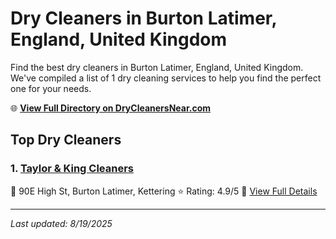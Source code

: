 # Dry Cleaners in Burton Latimer, England, United Kingdom

Find the best dry cleaners in Burton Latimer, England, United Kingdom. We've compiled a list of 1 dry cleaning services to help you find the perfect one for your needs.

🌐 **[View Full Directory on DryCleanersNear.com](https://drycleanersnear.com/city/United%20Kingdom/England/Burton%20Latimer)**

## Top Dry Cleaners

### 1. [Taylor & King Cleaners](https://drycleanersnear.com/dryCleaner/6891670a2c4a23913ff116ed/taylor-king-cleaners)
📍 90E High St, Burton Latimer, Kettering
⭐ Rating: 4.9/5
🔗 [View Full Details](https://drycleanersnear.com/dryCleaner/6891670a2c4a23913ff116ed/taylor-king-cleaners)


---

*Last updated: 8/19/2025*
